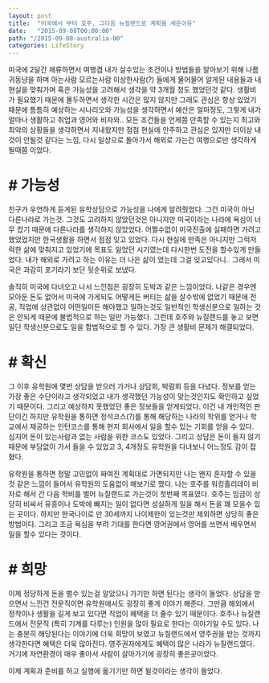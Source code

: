 ```yaml
---
layout: post
title:  "미국에서 부터 호주, 그다음 뉴질랜드로 계획을 세운이유"
date:   "2015-09-08T00:00:00"
path: "/2015-09-08-australia-00"
categories: LifeStory
---
```


미국에 2달간 체류하면서 여행겸 내가 살수있는 조건이나 방법들을 알아보기 위해 나름 귀동냥을 하며 아는사람 모르는사람 이상한사람(?) 들에게 물어물어 알게된 내용들과 내 현실을 맞춰가며 혹은 가능성을 고려해서 생각을 약 3개월 정도 했었던것 같다. 생활비가 필요했기 때문에 몰두하면서 생각한 시간은 많지 않지만 그래도 관심은 항상 있었기 때문에 틈틈히 예상하는 시나리오와 가능성을 생각하면서 예산은 얼마정도, 그렇게 내가 얼마나 생활하고 취업과 영어와 비자와.. 모든 조건들을 언제쯤 만족할 수 있는지 최고와 최악의 상황들을 생각하면서 지내왔지만 점점 현실에 안주하고 관심은 있지만 더이상 내것이 안될것 같다는 느낌, 다시 일상으로 돌아가서 해외로 가는건 여행으로만 생각하게 될때쯤 이었다.

# # 가능성

친구가 우연하게 듣게된 유학상담으로 가능성을 나에게 알려줬었다. 그건 미국이 아닌 다른나라로 가는것. 그것도 고려하지 않았던것은 아니지만 미국이라는 나라에 욕심이 너무 컸기 때문에 다른나라를 생각하지 않았었다. 어쩔수없이 미국진출에 실패하면 가려고 했었었지만 한국생활을 하면서 점점 잊고 있었다. 다시 현실에 만족은 아니지만 그럭저럭한 삶에 맞춰지고 있었기에 목표도 잃었던 시기였는데 다시한번 도전을 할수있게 만들었다. 내가 해외로 가려고 하는 이유는 더 나은 삶이 었는데 그걸 잊고있다니.. 그래서 미국은 과감히 포기라기 보단 뒷순위로 보냈다.

솔직히 미국에 다녀오고 나서 느낀점은 굉장히 도박과 같은 느낌이었다. 나같은 경우엔 모아둔 돈도 없어서 미국에 가게되도 어떻게든 버티는 삶을 살수밖에 없었기 때문에 전공, 직업에 상관없이 어떤일이든 해야했고 일하는것도 일반적인 학생신분으로 일하는 것은 안되게 때문에 불법적으로 하는 일만 가능했다. 그런데 호주와 뉴질랜드를 놓고 보면 일단 학생신분으로도 일을 합법적으로 할 수 있다. 가장 큰 생활비 문제가 해결되었다.

# # 확신

그 이후 유학원에 몇번 상담을 받으러 가거나 상담회, 박람회 등을 다녔다. 정보를 얻는 가장 좋은 수단이라고 생각되었고 내가 생각했던 가능성이 맞는것인지도 확인하고 싶었기 때문이다. 그리고 예상하지 못했었던 좋은 정보들을 얻게되었다. 이건 내 개인적인 판단이긴 하지만 유학원을 통하면 정석코스(?)를 통해 해당하는 나라의 학위를 얻거나 학교에서 제공하는 인턴코스를 통해 현지 회사에서 일을 할수 있는 기회를 얻을 수 있다. 심지어 돈이 있는사람과 없는 사람을 위한 코스도 있었다. 그리고 상담은 돈이 들지 않기 때문에 부담없이 가서 들을 수 있었고 3, 4개정도 유학원을 다녀보니 어느정도 감이 잡혔다.

유학원을 통하면 정말 고민없이 짜여진 계획대로 가면되지만 나는 왠지 혼자할 수 있을것 같은 느낌이 들어서 유학원의 도움없이 해보기로 했다. 나는 호주를 워킹홀리데이 비자로 해서 간 다음 학비를 벌어 뉴질랜드로 가는것이 첫번째 목표였다. 호주는 임금이 상당히 비싸서 유흥이나 도박에 빠지는 일이 없다면 성실하게 일을 해서 돈을 꽤 모을수 있는 곳이다. 하지만 한국나이로 만 30세까지 나이제한이 있는것만 제외하면 상당히 좋은 방법이다. 그리고 조금 욕심을 부려 기대를 한다면 영어권에서 영어를 쓰면서 배우면서 일을 할수 있다는 것이다.

# # 희망

이제 정당하게 돈을 벌수 있는걸 알았으니 가기만 하면 된다는 생각이 들었다. 상담을 받으면서 느낀건 전문직이면 유학원에서도 굉장히 좋게 이야기 해준다. 그만큼 해외에서 정착이나 생활을 길게 보고 있다면 직업이 혜택을 더 줄수 있기 때문이다. 호주나 뉴질랜드에서 전문직 (특히 기계를 다루는) 인원을 많이 필요로 한다는 이야기일 수도 있다. 나는 충분히 해당된다는 이야기에 더욱 희망이 보였고 뉴질랜드에서 영주권을 받는 것까지 생각한다면 혜택은 더욱 많아진다. 영주권자에게도 혜택이 많은 나라가 뉴질랜드였다. 거기에 자연환경이 매우 좋아서 사람이 살아가기에 굉장히 좋은곳이었다.

이제 계획과 준비를 하고 실행에 옮기기만 하면 될것이라는 생각이 들었다.